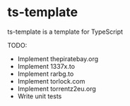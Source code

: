# ts-template
ts-template is a template for TypeScript

TODO:
- Implement thepiratebay.org
- Implement 1337x.to
- Implement rarbg.to
- Implement torlock.com
- Implement torrentz2eu.org
- Write unit tests
